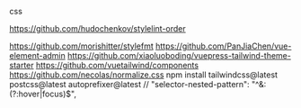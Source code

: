 css

https://github.com/hudochenkov/stylelint-order

https://github.com/morishitter/stylefmt
https://github.com/PanJiaChen/vue-element-admin
https://github.com/xiaoluoboding/vuepress-tailwind-theme-starter
https://github.com/vuetailwind/components
https://github.com/necolas/normalize.css
npm install tailwindcss@latest postcss@latest autoprefixer@latest
// "selector-nested-pattern": "^&:(?:hover|focus)$",
